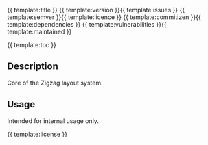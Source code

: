 {{ template:title }}
{{ template:version }}{{ template:issues }} {{ template:semver }}{{ template:licence }} {{ template:commitizen }}{{ template:dependencies }} {{ template:vulnerabilities }}{{ template:maintained }}

{{ template:toc }}

## Description
Core of the Zigzag layout system.

## Usage
Intended for internal usage only.

{{ template:license }}